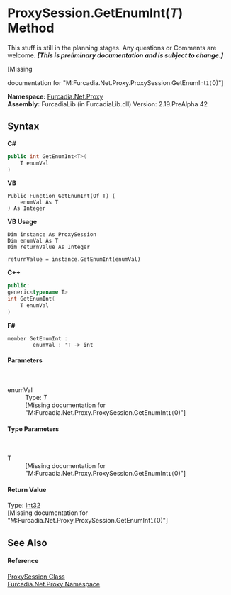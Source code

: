 # ProxySession.GetEnumInt(*T*) Method 
This stuff is still in the planning stages. Any questions or Comments are welcome. _**\[This is preliminary documentation and is subject to change.\]**_

\[Missing <summary> documentation for "M:Furcadia.Net.Proxy.ProxySession.GetEnumInt``1(``0)"\]

**Namespace:**&nbsp;<a href="N_Furcadia_Net_Proxy">Furcadia.Net.Proxy</a><br />**Assembly:**&nbsp;FurcadiaLib (in FurcadiaLib.dll) Version: 2.19.PreAlpha 42

## Syntax

**C#**<br />
``` C#
public int GetEnumInt<T>(
	T enumVal
)

```

**VB**<br />
``` VB
Public Function GetEnumInt(Of T) ( 
	enumVal As T
) As Integer
```

**VB Usage**<br />
``` VB Usage
Dim instance As ProxySession
Dim enumVal As T
Dim returnValue As Integer

returnValue = instance.GetEnumInt(enumVal)
```

**C++**<br />
``` C++
public:
generic<typename T>
int GetEnumInt(
	T enumVal
)
```

**F#**<br />
``` F#
member GetEnumInt : 
        enumVal : 'T -> int 

```


#### Parameters
&nbsp;<dl><dt>enumVal</dt><dd>Type: *T*<br />\[Missing <param name="enumVal"/> documentation for "M:Furcadia.Net.Proxy.ProxySession.GetEnumInt``1(``0)"\]</dd></dl>

#### Type Parameters
&nbsp;<dl><dt>T</dt><dd>\[Missing <typeparam name="T"/> documentation for "M:Furcadia.Net.Proxy.ProxySession.GetEnumInt``1(``0)"\]</dd></dl>

#### Return Value
Type: <a href="http://msdn2.microsoft.com/en-us/library/td2s409d" target="_blank">Int32</a><br />\[Missing <returns> documentation for "M:Furcadia.Net.Proxy.ProxySession.GetEnumInt``1(``0)"\]

## See Also


#### Reference
<a href="T_Furcadia_Net_Proxy_ProxySession">ProxySession Class</a><br /><a href="N_Furcadia_Net_Proxy">Furcadia.Net.Proxy Namespace</a><br />